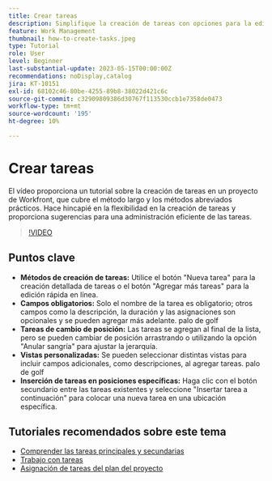 ```yaml
---
title: Crear tareas
description: Simplifique la creación de tareas con opciones para la edición detallada o en línea, la recolocación flexible, las vistas personalizadas para campos adicionales y la ubicación específica, como el uso de "Insertar tarea debajo" en Workfront.
feature: Work Management
thumbnail: how-to-create-tasks.jpeg
type: Tutorial
role: User
level: Beginner
last-substantial-update: 2023-05-15T00:00:00Z
recommendations: noDisplay,catalog
jira: KT-10151
exl-id: 68102c46-80be-4255-89b8-38022d421c6c
source-git-commit: c32909809386d30767f113530ccb1e7358de0473
workflow-type: tm+mt
source-wordcount: '195'
ht-degree: 10%

---
```


# Crear tareas

El vídeo proporciona un tutorial sobre la creación de tareas en un proyecto de Workfront, que cubre el método largo y los métodos abreviados prácticos. Hace hincapié en la flexibilidad en la creación de tareas y proporciona sugerencias para una administración eficiente de las tareas.


>[!VIDEO](https://video.tv.adobe.com/v/3419372/?quality=12&learn=on&enablevpops)

## Puntos clave

* **Métodos de creación de tareas:** Utilice el botón &quot;Nueva tarea&quot; para la creación detallada de tareas o el botón &quot;Agregar más tareas&quot; para la edición rápida en línea.
* **Campos obligatorios:** &#x200B;Solo el nombre de la tarea es obligatorio; otros campos como la descripción, la duración y las asignaciones son opcionales y se pueden agregar más adelante. palo de golf
* **Tareas de cambio de posición:** &#x200B;Las tareas se agregan al final de la lista, pero se pueden cambiar de posición arrastrando o utilizando la opción &quot;Anular sangría&quot; para ajustar la jerarquía.
* **Vistas personalizadas:** Se pueden seleccionar distintas vistas para incluir campos adicionales, como descripciones, al agregar tareas. palo de golf
* **Inserción de tareas en posiciones específicas:** &#x200B;Haga clic con el botón secundario entre las tareas existentes y seleccione &quot;Insertar tarea a continuación&quot; para colocar una nueva tarea en una ubicación específica.


## Tutoriales recomendados sobre este tema

* [Comprender las tareas principales y secundarias](/help/manage-work/tasks/understand-parent-child-tasks.md)
* [Trabajo con tareas](/help/manage-work/tasks/work-with-tasks.md)
* [Asignación de tareas del plan del proyecto](/help/manage-work/tasks/assign-tasks-from-the-project-plan.md)
